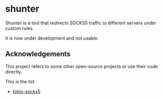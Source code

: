 # shunter

Shunter is a tool that redirects SOCKS5 traffic to different servers under custom rules.

It is now under development and not usable.

## Acknowledgements

This project refers to some other open-source projects or use their code directly.

This is the list:

* [tokio-socks5](https://github.com/tokio-rs/tokio-socks5)